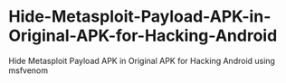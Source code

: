 # Hide-Metasploit-Payload-APK-in-Original-APK-for-Hacking-Android
Hide Metasploit Payload APK in Original APK for Hacking Android using msfvenom

